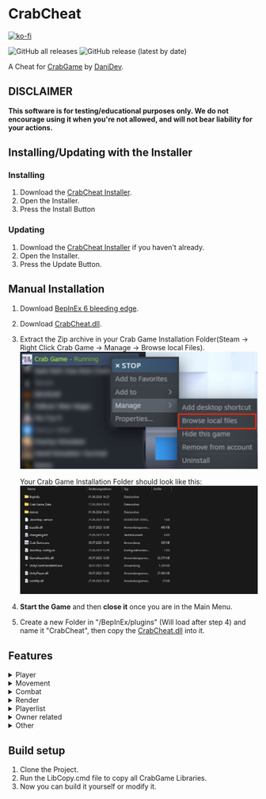 
# CrabCheat
[![ko-fi](https://ko-fi.com/img/githubbutton_sm.svg)](https://ko-fi.com/O5O178FHD)

![GitHub all releases](https://img.shields.io/github/downloads/CodeName-Anti/CrabGame-Cheat/total?color=%23FF8C00&style=flat-square)
![GitHub release (latest by date)](https://img.shields.io/github/v/release/CodeName-Anti/CrabGame-Cheat?style=flat-square)

A Cheat for [CrabGame](https://store.steampowered.com/app/1782210/Crab_Game/) by [DaniDev](https://www.youtube.com/c/DaniDev).

## **DISCLAIMER**
**This software is for testing/educational purposes only. We do not encourage using it when you're not allowed, and will not bear liability for your actions.**

## Installing/Updating with the Installer

### Installing
1. Download the [CrabCheat Installer](https://github.com/CodeName-Anti/CrabGame-Cheat/releases/latest/download/CrabGame_Cheat_Installer.exe).
2. Open the Installer.
3. Press the Install Button

### Updating
1. Download the [CrabCheat Installer](https://github.com/CodeName-Anti/CrabGame-Cheat/releases/latest/download/CrabGame_Cheat_Installer.exe) if you haven't already.
2. Open the Installer.
3. Press the Update Button.

## Manual Installation
1. Download [BepInEx 6 bleeding edge](https://builds.bepinex.dev/projects/bepinex_be/691/BepInEx-Unity.IL2CPP-win-x64-6.0.0-be.691%2B3ba398f.zip).
2. Download [CrabCheat.dll](https://github.com/CodeName-Anti/CrabGame-Cheat/releases/latest/download/CrabCheat.dll).
3. Extract the Zip archive in your Crab Game Installation Folder(Steam -> Right Click Crab Game -> Manage -> Browse local Files).  
![Steam_Manage_Screenshot.png](images/Steam_Manage_Screenshot.png)
      
    Your Crab Game Installation Folder should look like this:
    ![Crab_Game_Root_Screenshot.png](images/Crab_Game_Root_Screenshot.png)

4. **Start the Game** and then **close it** once you are in the Main Menu.
5. Create a new Folder in "/BepInEx/plugins" (Will load after step 4) and name it "CrabCheat", then copy the [CrabCheat.dll](https://github.com/CodeName-Anti/CrabGame-Cheat/releases/latest/download/CrabCheat.dll) into it.

## Features

<details>
  <summary>Player</summary>

- **AntiBoundKills**
  - Going out of bounds does not kill self. (usually means just floating above water, lava, etc.)
- **Anti Tag**
  - Prevents players from tagging and stealing the crown from you.
- **GodMode**
  - No Damage can be taken, objects don't cause knockback to you like bats, snowballs. (Caution you can still die by boundaries and snow balls in Dodgeball.)
- **NoFall**
  - Prevents fall damage from happening to you.
  </details>
  
<details>
  <summary>Movement</summary>

- **AirJump**
  - No longer limited to one jump until landed.
- **ClickTP**
  - Teleport yourself to clicked destination. (Caution teleporting long distances causes other players to be launched.)
- **Mega Jump**
  - Allows you to jump much higher.
- **No Clip**
  - Allows no clipping yourself and simulates flying. (Caution flying in the beginning of the round at high speeds can cause other players to be launched.) 
- **No Freeze**
  - Move before the round officially starts.
- **No Push**
  - Prevents other players from pushing you.
- **Speed**
  - Increases the player movement speed. Use the slider to control the multiplier.
</details>
  
<details>
  <summary>Combat</summary>

- **Infinity punch**
  - Punch at a much faster than normal rate.
- **Super punch**
  - Causes more knockback to people that you punch.
- **Weapon Spawner**
  - Spawn any weapon. (Caution Rifle and Double Barrel may get you banned from your current lobby)
</details>

<details>
  <summary>Render</summary>

- **ESP**
  - Allows you to see players through walls.
- **Owner highlight**
  - Adds an outline around the lobby owner.
</details>

<details>
  <summary>Playerlist</summary>

- **Kill**
  - Kill all selected players.
- **Teleport to Player**
  - Teleport to the selected player.
- **Open steam profile**
  - Opens the selected players steam profile in the steam overlay.
</details>

<details>
  <summary>Owner related</summary>

*Note: This category is only visible when you're the lobby owner.*

- **ForceStart**
  - Instantly start the game without minimum ready ups.
- **Next Map**
  - Allows you to change the next map.
- **Skip Round**
  - Skips the current round.
</details>

<details>
  <summary>Other</summary>

- **Glass breaker**
  - Breaks all the glass, so you can see the correct path. (Note: This is only clientsided, meaning only you can see it.)
- **No camera shake**
  - Disables camera shake effects.
- **Complete daily quest**
  - Completes the current daily quest.
- **Reset daily cooldown**
  - Resets the 24 hour cooldown for the quest.
- **RedLight GreenLight GodMode**
  - Allows you to move during the red light phase.
</details>

## Build setup
 1. Clone the Project.
 2. Run the LibCopy.cmd file to copy all CrabGame Libraries.
 3. Now you can build it yourself or modify it.
